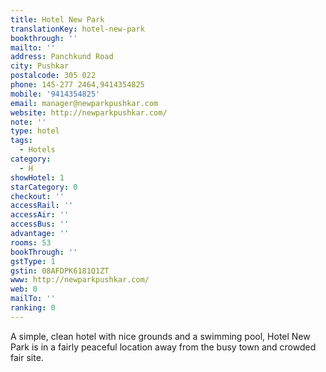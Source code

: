 ```yaml
---
title: Hotel New Park
translationKey: hotel-new-park
bookthrough: ''
mailto: ''
address: Panchkund Road
city: Pushkar
postalcode: 305 022
phone: 145-277 2464,9414354825
mobile: '9414354825'
email: manager@newparkpushkar.com
website: http://newparkpushkar.com/
note: ''
type: hotel
tags:
  - Hotels
category:
  - H
showHotel: 1
starCategory: 0
checkout: ''
accessRail: ''
accessAir: ''
accessBus: ''
advantage: ''
rooms: 53
bookThrough: ''
gstType: 1
gstin: 08AFDPK6181Q1ZT
www: http://newparkpushkar.com/
web: 0
mailTo: ''
ranking: 0
---
```







A simple, clean hotel with nice grounds and a swimming pool, Hotel New Park is in a fairly peaceful location away from the busy town and crowded fair site. 